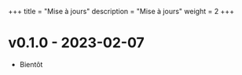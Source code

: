+++
title = "Mise à jours"
description = "Mise à jours"
weight = 2
+++


# v0.1.0 - 2023-02-07

- Bientôt